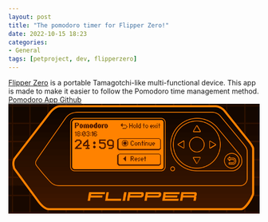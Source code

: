 ```yaml
---
layout: post
title: "The pomodoro timer for Flipper Zero!"
date: 2022-10-15 18:23
categories:
- General
tags: [petproject, dev, flipperzero]
---
```


[Flipper Zero](https://flipperzero.one/) is a portable Tamagotchi-like multi-functional device. This app is made to make it easier to follow the Pomodoro time management method. [Pomodoro App Github](https://github.com/sbrin/flipperzero_pomodoro)
![Pomodoro App for Flipper Zero](/assets/img/flipperzero-pomodoro.png "Pomodoro App for Flipper Zero")
